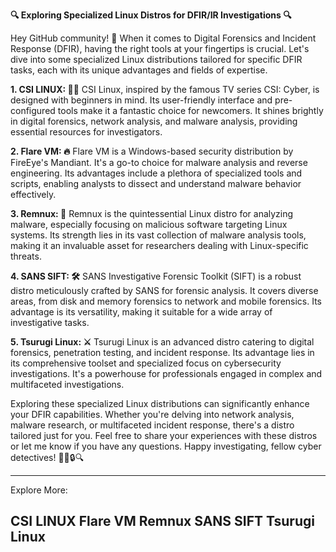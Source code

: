 **🔍 Exploring Specialized Linux Distros for DFIR/IR Investigations 🔍**

 Hey GitHub community! 👋 When it comes to Digital Forensics and Incident Response (DFIR), having the right tools at your fingertips is crucial. Let's dive into some specialized Linux distributions tailored for specific DFIR tasks, each with its unique advantages and fields of expertise.

**1. CSI LINUX: 🕵️‍♂️**
CSI Linux, inspired by the famous TV series CSI: Cyber, is designed with beginners in mind. Its user-friendly interface and pre-configured tools make it a fantastic choice for newcomers. It shines brightly in digital forensics, network analysis, and malware analysis, providing essential resources for investigators.

**2. Flare VM: 🔥**
Flare VM is a Windows-based security distribution by FireEye's Mandiant. It's a go-to choice for malware analysis and reverse engineering. Its advantages include a plethora of specialized tools and scripts, enabling analysts to dissect and understand malware behavior effectively.

**3. Remnux: 🐧**
Remnux is the quintessential Linux distro for analyzing malware, especially focusing on malicious software targeting Linux systems. Its strength lies in its vast collection of malware analysis tools, making it an invaluable asset for researchers dealing with Linux-specific threats.

**4. SANS SIFT: 🛠️**
SANS Investigative Forensic Toolkit (SIFT) is a robust distro meticulously crafted by SANS for forensic analysis. It covers diverse areas, from disk and memory forensics to network and mobile forensics. Its advantage is its versatility, making it suitable for a wide array of investigative tasks.

**5. Tsurugi Linux: ⚔️**
Tsurugi Linux is an advanced distro catering to digital forensics, penetration testing, and incident response. Its advantage lies in its comprehensive toolset and specialized focus on cybersecurity investigations. It's a powerhouse for professionals engaged in complex and multifaceted investigations.

Exploring these specialized Linux distributions can significantly enhance your DFIR capabilities. Whether you're delving into network analysis, malware research, or multifaceted incident response, there's a distro tailored just for you. Feel free to share your experiences with these distros or let me know if you have any questions. Happy investigating, fellow cyber detectives! 🕵️‍♀️🔒🔍

---

Explore More:

CSI LINUX
Flare VM
Remnux
SANS SIFT
Tsurugi Linux
---